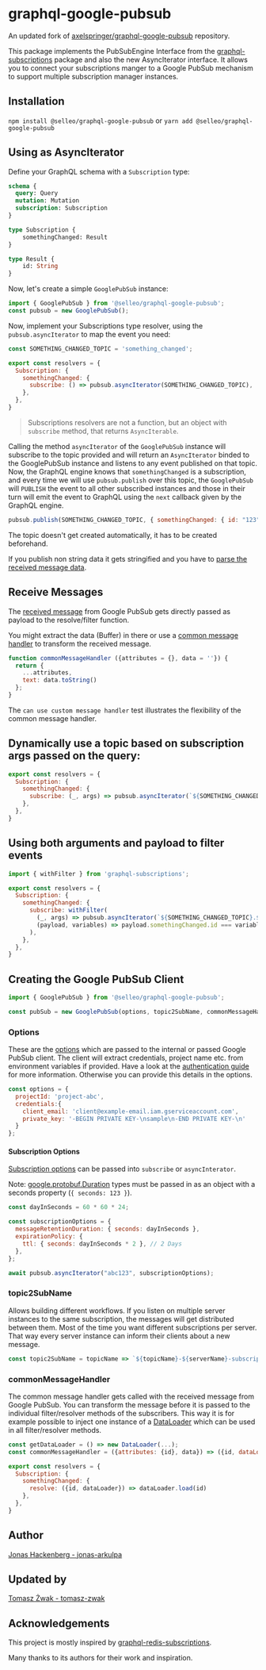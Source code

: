 # graphql-google-pubsub

An updated fork of [axelspringer/graphql-google-pubsub](https://github.com/axelspringer/graphql-google-pubsub) repository.

This package implements the PubSubEngine Interface from the [graphql-subscriptions](https://github.com/apollographql/graphql-subscriptions) package and also the new AsyncIterator interface. 
It allows you to connect your subscriptions manger to a Google PubSub mechanism to support 
multiple subscription manager instances.

## Installation

`npm install @selleo/graphql-google-pubsub` 
or
`yarn add @selleo/graphql-google-pubsub`
   
## Using as AsyncIterator

Define your GraphQL schema with a `Subscription` type:

```graphql
schema {
  query: Query
  mutation: Mutation
  subscription: Subscription
}

type Subscription {
    somethingChanged: Result
}

type Result {
    id: String
}
```

Now, let's create a simple `GooglePubSub` instance:

```javascript
import { GooglePubSub } from '@selleo/graphql-google-pubsub';
const pubsub = new GooglePubSub();
```

Now, implement your Subscriptions type resolver, using the `pubsub.asyncIterator` to map the event you need:

```javascript
const SOMETHING_CHANGED_TOPIC = 'something_changed';

export const resolvers = {
  Subscription: {
    somethingChanged: {
      subscribe: () => pubsub.asyncIterator(SOMETHING_CHANGED_TOPIC),
    },
  },
}
```

> Subscriptions resolvers are not a function, but an object with `subscribe` method, that returns `AsyncIterable`.

Calling the method `asyncIterator` of the `GooglePubSub` instance will subscribe to the topic provided and will return an `AsyncIterator` binded to the GooglePubSub instance and listens to any event published on that topic.
Now, the GraphQL engine knows that `somethingChanged` is a subscription, and every time we will use `pubsub.publish` over this topic, the `GooglePubSub` will `PUBLISH` the event to all other subscribed instances and those in their turn will emit the event to GraphQL using the `next` callback given by the GraphQL engine.

```js
pubsub.publish(SOMETHING_CHANGED_TOPIC, { somethingChanged: { id: "123" }});
```

The topic doesn't get created automatically, it has to be created beforehand.

If you publish non string data it gets stringified and you have to [parse the received message data](#receive-messages).

## Receive Messages

The [received message](https://googleapis.dev/nodejs/pubsub/1.1.5/Message.html) from Google PubSub gets directly passed as payload to the resolve/filter function.

You might extract the data (Buffer) in there or use a [common message handler](#commonmessagehandler) to transform the received message.

```javascript
function commonMessageHandler ({attributes = {}, data = ''}) {
  return {
    ...attributes,
    text: data.toString()
  };
}
```

The `can use custom message handler` test illustrates the flexibility of the common message handler.

## Dynamically use a topic based on subscription args passed on the query:

```javascript
export const resolvers = {
  Subscription: {
    somethingChanged: {
      subscribe: (_, args) => pubsub.asyncIterator(`${SOMETHING_CHANGED_TOPIC}.${args.relevantId}`),
    },
  },
}
```

## Using both arguments and payload to filter events

```javascript
import { withFilter } from 'graphql-subscriptions';

export const resolvers = {
  Subscription: {
    somethingChanged: {
      subscribe: withFilter(
        (_, args) => pubsub.asyncIterator(`${SOMETHING_CHANGED_TOPIC}.${args.relevantId}`),
        (payload, variables) => payload.somethingChanged.id === variables.relevantId,
      ),
    },
  },
}
```

## Creating the Google PubSub Client

```javascript
import { GooglePubSub } from '@selleo/graphql-google-pubsub';

const pubSub = new GooglePubSub(options, topic2SubName, commonMessageHandler)
```

### Options
These are the [options](https://googleapis.dev/nodejs/pubsub/1.1.5/global.html#ClientConfig) which are passed to the internal or passed Google PubSub client.
The client will extract credentials, project name etc. from environment variables if provided.
Have a look at the [authentication guide](https://cloud.google.com/docs/authentication/getting-started) for more information.
Otherwise you can provide this details in the options.
```javascript
const options = {
  projectId: 'project-abc',
  credentials:{
    client_email: 'client@example-email.iam.gserviceaccount.com',
    private_key: '-BEGIN PRIVATE KEY-\nsample\n-END PRIVATE KEY-\n'
  }
};
```

#### Subscription Options

[Subscription options](https://googleapis.dev/nodejs/pubsub/1.1.5/global.html#CreateSubscriptionRequest) can be passed into `subscribe` or `asyncInterator`.

Note: [google.protobuf.Duration](https://googleapis.dev/nodejs/pubsub/1.1.5/google.protobuf.html#.Duration) types must be passed in as an object with a seconds property (`{ seconds: 123 }`).

```javascript
const dayInSeconds = 60 * 60 * 24;

const subscriptionOptions = {
  messageRetentionDuration: { seconds: dayInSeconds },
  expirationPolicy: {
    ttl: { seconds: dayInSeconds * 2 }, // 2 Days
  },
};

await pubsub.asyncIterator("abc123", subscriptionOptions);
```

### topic2SubName

Allows building different workflows. If you listen on multiple server instances to the same subscription, the messages will get distributed between them.
Most of the time you want different subscriptions per server. That way every server instance can inform their clients about a new message.

```javascript
const topic2SubName = topicName => `${topicName}-${serverName}-subscription`
```

### commonMessageHandler

The common message handler gets called with the received message from Google PubSub.
You can transform the message before it is passed to the individual filter/resolver methods of the subscribers.
This way it is for example possible to inject one instance of a [DataLoader](https://github.com/facebook/dataloader) which can be used in all filter/resolver methods.

```javascript
const getDataLoader = () => new DataLoader(...);
const commonMessageHandler = ({attributes: {id}, data}) => ({id, dataLoader: getDataLoader()});
```

```javascript
export const resolvers = {
  Subscription: {
    somethingChanged: {
      resolve: ({id, dataLoader}) => dataLoader.load(id)
    },
  },
}
```

## Author

[Jonas Hackenberg - jonas-arkulpa](https://github.com/jonas-arkulpa)

## Updated by

[Tomasz Żwak - tomasz-zwak](https://github.com/tomasz-zwak)

## Acknowledgements

This project is mostly inspired by [graphql-redis-subscriptions](https://github.com/davidyaha/graphql-redis-subscriptions).

Many thanks to its authors for their work and inspiration.

